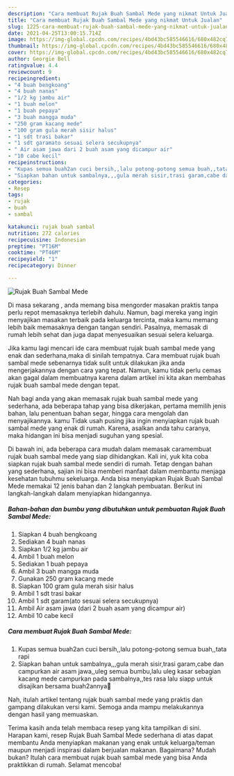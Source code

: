 ```yaml
---
description: "Cara membuat Rujak Buah Sambal Mede yang nikmat Untuk Jualan"
title: "Cara membuat Rujak Buah Sambal Mede yang nikmat Untuk Jualan"
slug: 1225-cara-membuat-rujak-buah-sambal-mede-yang-nikmat-untuk-jualan
date: 2021-04-25T13:00:15.714Z
image: https://img-global.cpcdn.com/recipes/4bd43bc585546616/680x482cq70/rujak-buah-sambal-mede-foto-resep-utama.jpg
thumbnail: https://img-global.cpcdn.com/recipes/4bd43bc585546616/680x482cq70/rujak-buah-sambal-mede-foto-resep-utama.jpg
cover: https://img-global.cpcdn.com/recipes/4bd43bc585546616/680x482cq70/rujak-buah-sambal-mede-foto-resep-utama.jpg
author: Georgie Bell
ratingvalue: 4.4
reviewcount: 9
recipeingredient:
- "4 buah bengkoang"
- "4 buah nanas"
- "1/2 kg jambu air"
- "1 buah melon"
- "1 buah pepaya"
- "3 buah mangga muda"
- "250 gram kacang mede"
- "100 gram gula merah sisir halus"
- "1 sdt trasi bakar"
- "1 sdt garamato sesuai selera secukupnya"
- " Air asam jawa dari 2 buah asam yang dicampur air"
- "10 cabe kecil"
recipeinstructions:
- "Kupas semua buah2an cuci bersih,,lalu potong-potong semua buah,,tata rapi"
- "Siapkan bahan untuk sambalnya,,,gula merah sisir,trasi garam,cabe dan campurkan air asam jawa,,uleg semua bumbu,lalu uleg kasar sebagian kacang mede campurkan pada sambalnya,,tes rasa lalu siapp untuk disajikan bersama buah2annya🤗"
categories:
- Resep
tags:
- rujak
- buah
- sambal

katakunci: rujak buah sambal 
nutrition: 272 calories
recipecuisine: Indonesian
preptime: "PT16M"
cooktime: "PT46M"
recipeyield: "1"
recipecategory: Dinner

---
```



![Rujak Buah Sambal Mede](https://img-global.cpcdn.com/recipes/4bd43bc585546616/680x482cq70/rujak-buah-sambal-mede-foto-resep-utama.jpg)

Di masa  sekarang , anda memang bisa mengorder masakan praktis tanpa perlu repot memasaknya terlebih dahulu. Namun, bagi mereka yang ingin menyajikan masakan terbaik pada keluarga tercinta, maka kamu memang lebih baik memasaknya dengan tangan sendiri. Pasalnya, memasak di rumah lebih sehat dan juga dapat menyesuaikan sesuai selera keluarga.

Jika kamu lagi mencari ide cara membuat rujak buah sambal mede yang enak dan sederhana,maka di sinilah tempatnya. Cara membuat rujak buah sambal mede  sebenarnya tidak sulit untuk dilakukan jika anda mengerjakannya dengan cara yang tepat. Namun, kamu tidak perlu cemas akan gagal dalam membuatnya 
karena dalam artikel ini kita akan membahas rujak buah sambal mede dengan tepat.  



Nah bagi anda yang akan memasak rujak buah sambal mede yang sederhana, ada beberapa tahap yang bisa dikerjakan, pertama memilih jenis bahan, lalu penentuan bahan segar, hingga cara mengolah dan menyajikannya. kamu Tidak usah pusing jika ingin menyiapkan rujak buah sambal mede yang enak di rumah. Karena, asalkan anda  tahu caranya, maka hidangan ini bisa menjadi suguhan yang spesial.

Di bawah ini, ada beberapa cara mudah dalam memasak caramembuat rujak buah sambal mede yang siap dihidangkan. Kali ini, yuk kita coba siapkan rujak buah sambal mede sendiri di rumah. Tetap dengan bahan yang sederhana, sajian ini bisa memberi manfaat dalam membantu menjaga kesehatan tubuhmu sekeluarga. Anda bisa menyiapkan Rujak Buah Sambal Mede memakai 12 jenis bahan dan 2 langkah pembuatan. Berikut ini langkah-langkah dalam menyiapkan hidangannya.

<!--inarticleads1-->

##### Bahan-bahan dan bumbu yang dibutuhkan untuk pembuatan Rujak Buah Sambal Mede:

1. Siapkan 4 buah bengkoang
1. Sediakan 4 buah nanas
1. Siapkan 1/2 kg jambu air
1. Ambil 1 buah melon
1. Sediakan 1 buah pepaya
1. Ambil 3 buah mangga muda
1. Gunakan 250 gram kacang mede
1. Siapkan 100 gram gula merah sisir halus
1. Ambil 1 sdt trasi bakar
1. Ambil 1 sdt garam(ato sesuai selera secukupnya)
1. Ambil  Air asam jawa (dari 2 buah asam yang dicampur air)
1. Ambil 10 cabe kecil




<!--inarticleads2-->

##### Cara membuat Rujak Buah Sambal Mede:

1. Kupas semua buah2an cuci bersih,,lalu potong-potong semua buah,,tata rapi
1. Siapkan bahan untuk sambalnya,,,gula merah sisir,trasi garam,cabe dan campurkan air asam jawa,,uleg semua bumbu,lalu uleg kasar sebagian kacang mede campurkan pada sambalnya,,tes rasa lalu siapp untuk disajikan bersama buah2annya🤗




Nah, itulah artikel tentang  rujak buah sambal mede  yang praktis dan gampang dilakukan versi kami. Semoga anda mampu melakukannya dengan hasil yang memuaskan. 

Terima kasih anda telah membaca resep yang kita tampilkan di sini. Harapan kami, resep  Rujak Buah Sambal Mede sederhana di atas dapat membantu Anda menyiapkan makanan yang enak untuk keluarga/teman maupun menjadi inspirasi dalam berjualan makanan. Bagaimana? Mudah bukan? Itulah cara membuat rujak buah sambal mede yang bisa Anda praktikkan di rumah. Selamat mencoba!

